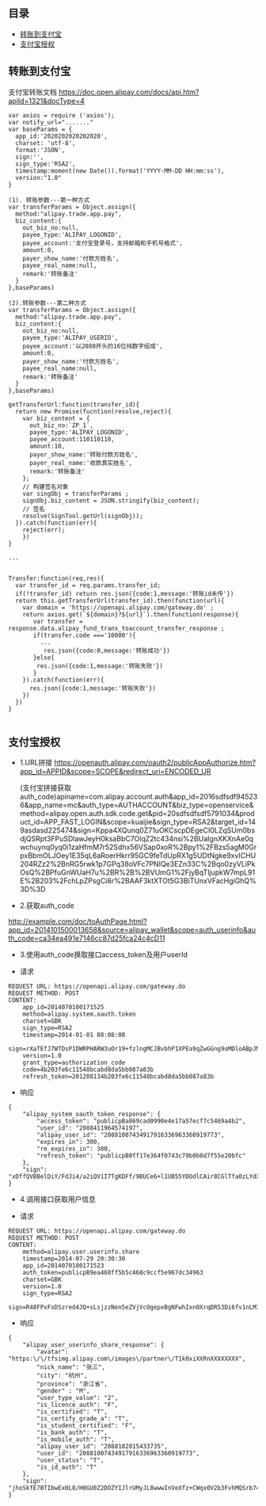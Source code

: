 ## 目录

- [转账到支付宝](#转账到支付宝)
- [支付宝授权](#支付宝授权)

<!-- https://www.woaibangong.com/ -->
## 转账到支付宝

支付宝转账文档  https://doc.open.alipay.com/docs/api.htm?apiId=1321&docType=4

  ```
  var axios = require ('axios');
  var notify_url="......."
  var baseParams = {
    app_id:'2020202020202020',
    charset: 'utf-8',
    format:'JSON',
    sign:'',
    sign_type:'RSA2',
    timestamp:moment(new Date()).format('YYYY-MM-DD HH:mm:ss'),
    version:"1.0"
  }

  (1). 转账参数---第一种方式
  var transferParams = Object.assign({
    method:"alipay.trade.app.pay",
    biz_content:{
      out_biz_no:null,
      payee_type:'ALIPAY_LOGONID',
      payee_account:'支付宝登录号，支持邮箱和手机号格式',
      amount:0,
      payer_show_name:'付款方姓名',
      payee_real_name:null,
      remark:'转账备注'
    }
  },baseParams)

  (2).转账参数---第二种方式
  var transferParams = Object.assign({
    method:"alipay.trade.app.pay",
    biz_content:{
      out_biz_no:null,
      payee_type:'ALIPAY_USERID',
      payee_account:'以2088开头的16位纯数字组成',
      amount:0,
      payer_show_name:'付款方姓名',
      payee_real_name:null,
      remark:'转账备注'
    }
  },baseParams)

  getTransferUrl:function(transfer_id){
    return new Promise(fucntion(resolve,reject){
      var biz_content = {
        out_biz_no:`ZP_1`,
        payee_type:'ALIPAY_LOGONID',
        payee_account:110110110,
        amount:10,
        payer_show_name:'转账付款方姓名',
        payer_real_name:'收款真实姓名',
        remark:'转账备注'
      };
      // 构建签名对象
      var singObj = transferParams ;
      signObj.biz_content = JSON.stringify(biz_content);
      // 签名
      resolve(SignTool.getUrl(signObj));
    }).catch(function(err){
      reject(err);
      })
  }

  ...


  Transfer:function(req,res){
    var transfer_id = req.params.transfer_id;
    if(!transfer_id) return res.json({code:1,message:'转账id未传'})
    return this.getTransferUrl(transfer_id).then(function(url){
      var domain = 'https://openapi.alipay.com/gateway.do' ;
      return axios.get(`${domain}?${url}`).then(function(response){
         var transfer = response.data.alipay_fund_trans_toaccount_transfer_response ;
         if(transfer.code ==='10000'){
           ...
            res.json({code:0,message:'转账成功'})
         }else{
          res.json({code:1,message:'转账失败'})
         } 
      }).catch(function(err){
        res.json({code:1,message:'转账失败'})
      })
    })
  }


  ```


## 支付宝授权

-  1.URL拼接
  https://openauth.alipay.com/oauth2/publicAppAuthorize.htm?app_id=APPID&scope=SCOPE&redirect_uri=ENCODED_UR

   (支付宝拼接获取auth_code)apiname=com.alipay.account.auth&app_id=2016sdfsdf945236&app_name=mc&auth_type=AUTHACCOUNT&biz_type=openservice&method=alipay.open.auth.sdk.code.get&pid=20sdfsdfsdf5791034&product_id=APP_FAST_LOGIN&scope=kuaijie&sign_type=RSA2&target_id=149asdasd225474&sign=Kppa4XQunq0Z71uOKCscpDEgeCI0LZqSUm0bsdjQSRpt3FPuSDlawJeyH0ksaBbC7OlqZ2tc434nsi%2BUaIgnXKXnAe0qwchuynq0yq0i1zaHfmM7r52Sdhx56VSap0xoR%2Bpy1%2FBzs5agM0GrpxBbmOLJOey1E35qL6aRoerHkrr95GC9feTdUpRX1g5UDtNgke9xvICHU204RZz2%2BnRG5rwk1p7GPq38oVFc7PNIQe3EZn33C%2Bqo0zyVLiPkOsQ%2BPfuGnWUaH7u%2BR%2B%2BVUmG1%2FjyBqTljupkW7mpL91E%2B203%2FchLpZPsgCi8r%2BAAF3ktXTOt5G3BiTUnxVFacHgiGhQ%3D%3D

- 2.获取auth_code
  
http://example.com/doc/toAuthPage.html?app_id=2014101500013658&source=alipay_wallet&scope=auth_userinfo&auth_code=ca34ea491e7146cc87d25fca24c4cD11


  
   
- 3.使用auth_code换取接口access_token及用户userId
  
- 请求  
```
REQUEST URL: https://openapi.alipay.com/gateway.do
REQUEST METHOD: POST
CONTENT:
    app_id=2014070100171525
    method=alipay.system.oauth.token
    charset=GBK
    sign_type=RSA2
    timestamp=2014-01-01 08:08:08
    sign=rXaTEfJ7WTDsP1DWRPHARW3uOr19+fzlngMCJBvbhP1XPEa9qZwGGng9oMDloABpJMT2SGeOj46+BUkqCGRO9fH90Vci3hOH01BfYnbhJz3ADK2h7gpjlponx4/sxELN6f2GXi51XKiHKnxMA9XpLLo68q+roY0M/ZFQ1UdnqeM=
    version=1.0
    grant_type=authorization_code
    code=4b203fe6c11548bcabd8da5bb087a83b
    refresh_token=201208134b203fe6c11548bcabd8da5bb087a83b
```

-  响应
```
{
    "alipay_system_oauth_token_response": {
        "access_token": "publicpBa869cad0990e4e17a57ecf7c5469a4b2",
        "user_id": "2088411964574197",
        "alipay_user_id": "20881007434917916336963360919773",
        "expires_in": 300,
        "re_expires_in": 300,
        "refresh_token": "publicpB0ff17e364f0743c79b0b0d7f55e20bfc"
    },
    "sign": "xDffQVBBelDiY/FdJi4/a2iQV1I7TgKDFf/9BUCe6+l1UB55YDOdlCAir8CGlTfa0zLYdX0UaYAa43zY2jLhCTDG+d6EjhCBWsNY74yTdiM95kTNsREgAt4PkOkpsbyZVXdLIShxLFAqI49GIv82J3YtzBcVDDdDeqFcUhfasII="
}
```

- 4.调用接口获取用户信息

- 请求
```
REQUEST URL: https://openapi.alipay.com/gateway.do
REQUEST METHOD: POST
CONTENT:
    method=alipay.user.userinfo.share
    timestamp=2014-07-29 20:30:30
    app_id=2014070100171523
    auth_token=publicpB9ea460ff5b5c468c9ccf5e967dc34963
    charset=GBK
    version=1.0
    sign_type=RSA2
    sign=R48FPxFxDSzred4JQ+sLsjzzNen5eZVjVcOgepxBgNFwhIxn0XrqDR53Di6fv1nLMIGEDm0VyGq516J8sVj4rlUSLehHy+oN7s7m07dYk+6xHpoIz4A1+N2tlCmtiHslWGxF6KMEYVjZLHo/y7tEwHQJ6r4H1svT3CJJ2HJpK1o=
```

- 响应

```
{
    "alipay_user_userinfo_share_response": {
        "avatar": "https:\/\/tfsimg.alipay.com\/images\/partner\/T1k0xiXXRnXXXXXXXX",
        "nick_name": "张三",
        "city": "杭州",
        "province": "浙江省",
        "gender" : "M",
        "user_type_value": "2",
        "is_licence_auth": "F",
        "is_certified": "T",
        "is_certify_grade_a": "T",
        "is_student_certified": "F",
        "is_bank_auth": "T",
        "is_mobile_auth": "T",
        "alipay_user_id": "2088102015433735",
        "user_id": "20881007434917916336963360919773",
        "user_status": "T",
        "is_id_auth": "T"
    },
    "sign": "jhoSkfE7BTIbwEx0L8/H0GU0Z2DOZYIJlrUMyJL8wwwInVeXfz+CWqx0V2b3FvhMQSrb74dkzDQpGXGdZQZMldGe4+FSEQU1V3tWijpO9ZisNJnEpF+U2lQ7IUMLsgjjx9a0IdMwvXlqz1HPrmFZQjG2dvlFyXhi07HcEnVOJZw="
}
```

